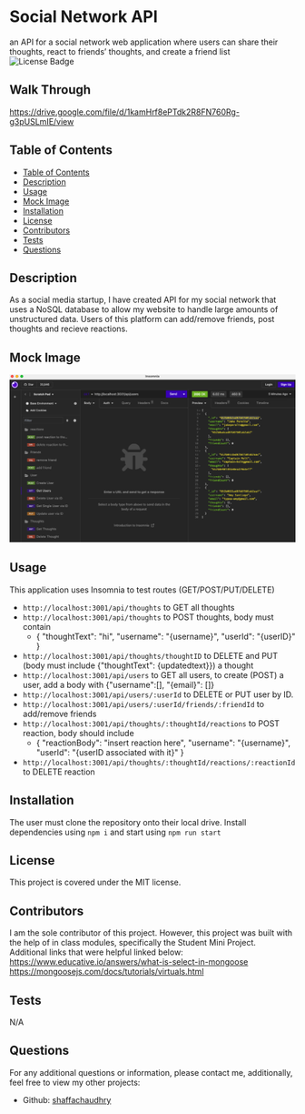 # Social Network API
an API for a social network web application where users can share their thoughts, react to friends’ thoughts, and create a friend list
![License Badge](https://img.shields.io/badge/License-MIT-blue)

## Walk Through 
https://drive.google.com/file/d/1kamHrf8ePTdk2R8FN760Rg-g3pUSLmIE/view

## Table of Contents
- [Table of Contents](#table-of-contents)
- [Description](#description)
- [Usage](#usage)
- [Mock Image](#mock-image)
- [Installation](#installation)
- [License](#license)
- [Contributors](#contributors)
- [Tests](#tests)
- [Questions](#questions)

## Description
As a social media startup, I have created API for my social network that uses a NoSQL database to allow my website to handle large amounts of unstructured data. Users of this platform can add/remove friends, post thoughts and recieve reactions. 

## Mock Image
![ Image 1](./assets/mock.png)

## Usage 
This application uses Insomnia to test routes (GET/POST/PUT/DELETE)
- `http://localhost:3001/api/thoughts` to GET all thoughts
- `http://localhost:3001/api/thoughts` to POST thoughts, body must contain 
    - { 
	"thoughtText": "hi",
	"username": "{username}",
	"userId": "{userID}" }
- `http://localhost:3001/api/thoughts/thoughtID` to DELETE and PUT (body must include {"thoughtText": {updatedtext}}) a thought
- `http://localhost:3001/api/users` to GET all users, to create (POST) a user, add a body with {"username":[], "{email}": []}
- `http://localhost:3001/api/users/:userId` to DELETE or PUT user by ID. 
- `http://localhost:3001/api/users/:userId/friends/:friendId` to add/remove friends 
- `http://localhost:3001/api/thoughts/:thoughtId/reactions` to POST reaction, body should include 
    - { 
	"reactionBody": "insert reaction here",
	"username": "{username}",
	"userId": "{userID associated with it}" }
- `http://localhost:3001/api/thoughts/:thoughtId/reactions/:reactionId` to DELETE reaction


## Installation 
The user must clone the repository onto their local drive. Install dependencies using `npm i` and start using `npm run start`

## License 
This project is covered under the MIT license.

## Contributors
I am the sole contributor of this project. However, this project was built with the help of in class modules, specifically the Student Mini Project. Additional links that were helpful linked below: 
https://www.educative.io/answers/what-is-select-in-mongoose
https://mongoosejs.com/docs/tutorials/virtuals.html


## Tests 
N/A

## Questions 
For any additional questions or information, please contact me, additionally, feel free to view my other projects: 
- Github: [shaffachaudhry](https://github.com/shaffachaudhry)
